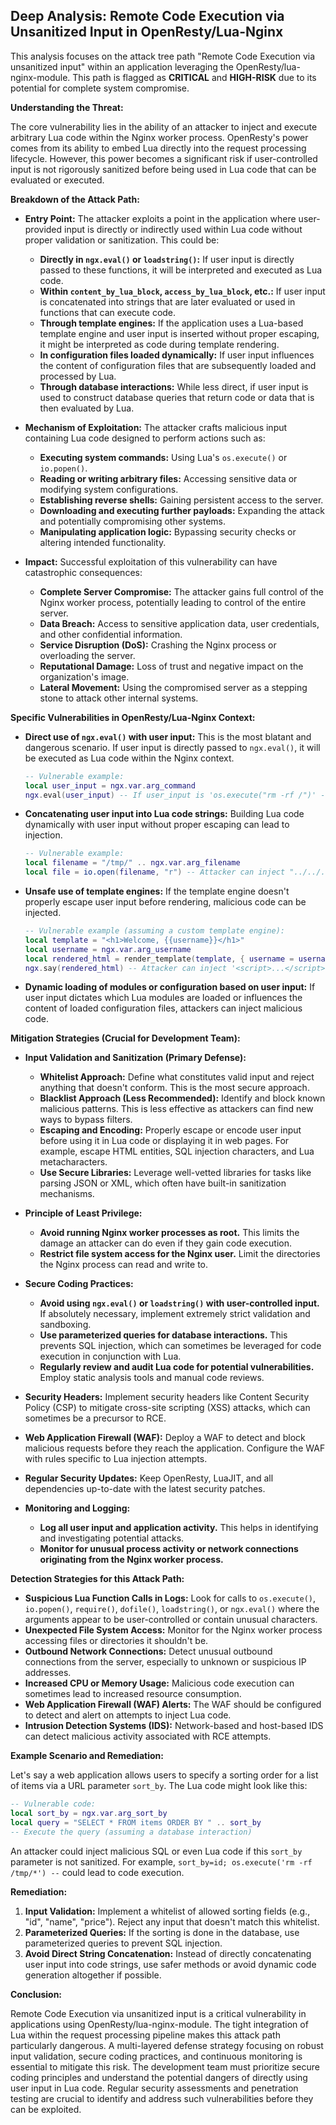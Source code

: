 ## Deep Analysis: Remote Code Execution via Unsanitized Input in OpenResty/Lua-Nginx

This analysis focuses on the attack tree path "Remote Code Execution via unsanitized input" within an application leveraging the OpenResty/lua-nginx-module. This path is flagged as **CRITICAL** and **HIGH-RISK** due to its potential for complete system compromise.

**Understanding the Threat:**

The core vulnerability lies in the ability of an attacker to inject and execute arbitrary Lua code within the Nginx worker process. OpenResty's power comes from its ability to embed Lua directly into the request processing lifecycle. However, this power becomes a significant risk if user-controlled input is not rigorously sanitized before being used in Lua code that can be evaluated or executed.

**Breakdown of the Attack Path:**

* **Entry Point:** The attacker exploits a point in the application where user-provided input is directly or indirectly used within Lua code without proper validation or sanitization. This could be:
    * **Directly in `ngx.eval()` or `loadstring()`:**  If user input is directly passed to these functions, it will be interpreted and executed as Lua code.
    * **Within `content_by_lua_block`, `access_by_lua_block`, etc.:**  If user input is concatenated into strings that are later evaluated or used in functions that can execute code.
    * **Through template engines:** If the application uses a Lua-based template engine and user input is inserted without proper escaping, it might be interpreted as code during template rendering.
    * **In configuration files loaded dynamically:** If user input influences the content of configuration files that are subsequently loaded and processed by Lua.
    * **Through database interactions:**  While less direct, if user input is used to construct database queries that return code or data that is then evaluated by Lua.

* **Mechanism of Exploitation:** The attacker crafts malicious input containing Lua code designed to perform actions such as:
    * **Executing system commands:** Using Lua's `os.execute()` or `io.popen()`.
    * **Reading or writing arbitrary files:** Accessing sensitive data or modifying system configurations.
    * **Establishing reverse shells:** Gaining persistent access to the server.
    * **Downloading and executing further payloads:**  Expanding the attack and potentially compromising other systems.
    * **Manipulating application logic:**  Bypassing security checks or altering intended functionality.

* **Impact:** Successful exploitation of this vulnerability can have catastrophic consequences:
    * **Complete Server Compromise:** The attacker gains full control of the Nginx worker process, potentially leading to control of the entire server.
    * **Data Breach:** Access to sensitive application data, user credentials, and other confidential information.
    * **Service Disruption (DoS):**  Crashing the Nginx process or overloading the server.
    * **Reputational Damage:** Loss of trust and negative impact on the organization's image.
    * **Lateral Movement:**  Using the compromised server as a stepping stone to attack other internal systems.

**Specific Vulnerabilities in OpenResty/Lua-Nginx Context:**

* **Direct use of `ngx.eval()` with user input:** This is the most blatant and dangerous scenario. If user input is directly passed to `ngx.eval()`, it will be executed as Lua code within the Nginx context.
    ```lua
    -- Vulnerable example:
    local user_input = ngx.var.arg_command
    ngx.eval(user_input) -- If user_input is 'os.execute("rm -rf /")' - disaster!
    ```

* **Concatenating user input into Lua code strings:**  Building Lua code dynamically with user input without proper escaping can lead to injection.
    ```lua
    -- Vulnerable example:
    local filename = "/tmp/" .. ngx.var.arg_filename
    local file = io.open(filename, "r") -- Attacker can inject "../../../etc/passwd"
    ```

* **Unsafe use of template engines:** If the template engine doesn't properly escape user input before rendering, malicious code can be injected.
    ```lua
    -- Vulnerable example (assuming a custom template engine):
    local template = "<h1>Welcome, {{username}}</h1>"
    local username = ngx.var.arg_username
    local rendered_html = render_template(template, { username = username })
    ngx.say(rendered_html) -- Attacker can inject '<script>...</script>'
    ```

* **Dynamic loading of modules or configuration based on user input:** If user input dictates which Lua modules are loaded or influences the content of loaded configuration files, attackers can inject malicious code.

**Mitigation Strategies (Crucial for Development Team):**

* **Input Validation and Sanitization (Primary Defense):**
    * **Whitelist Approach:** Define what constitutes valid input and reject anything that doesn't conform. This is the most secure approach.
    * **Blacklist Approach (Less Recommended):**  Identify and block known malicious patterns. This is less effective as attackers can find new ways to bypass filters.
    * **Escaping and Encoding:**  Properly escape or encode user input before using it in Lua code or displaying it in web pages. For example, escape HTML entities, SQL injection characters, and Lua metacharacters.
    * **Use Secure Libraries:**  Leverage well-vetted libraries for tasks like parsing JSON or XML, which often have built-in sanitization mechanisms.

* **Principle of Least Privilege:**
    * **Avoid running Nginx worker processes as root.** This limits the damage an attacker can do even if they gain code execution.
    * **Restrict file system access for the Nginx user.**  Limit the directories the Nginx process can read and write to.

* **Secure Coding Practices:**
    * **Avoid using `ngx.eval()` or `loadstring()` with user-controlled input.**  If absolutely necessary, implement extremely strict validation and sandboxing.
    * **Use parameterized queries for database interactions.** This prevents SQL injection, which can sometimes be leveraged for code execution in conjunction with Lua.
    * **Regularly review and audit Lua code for potential vulnerabilities.**  Employ static analysis tools and manual code reviews.

* **Security Headers:** Implement security headers like Content Security Policy (CSP) to mitigate cross-site scripting (XSS) attacks, which can sometimes be a precursor to RCE.

* **Web Application Firewall (WAF):** Deploy a WAF to detect and block malicious requests before they reach the application. Configure the WAF with rules specific to Lua injection attempts.

* **Regular Security Updates:** Keep OpenResty, LuaJIT, and all dependencies up-to-date with the latest security patches.

* **Monitoring and Logging:**
    * **Log all user input and application activity.** This helps in identifying and investigating potential attacks.
    * **Monitor for unusual process activity or network connections originating from the Nginx worker process.**

**Detection Strategies for this Attack Path:**

* **Suspicious Lua Function Calls in Logs:** Look for calls to `os.execute()`, `io.popen()`, `require()`, `dofile()`, `loadstring()`, or `ngx.eval()` where the arguments appear to be user-controlled or contain unusual characters.
* **Unexpected File System Access:** Monitor for the Nginx worker process accessing files or directories it shouldn't be.
* **Outbound Network Connections:** Detect unusual outbound connections from the server, especially to unknown or suspicious IP addresses.
* **Increased CPU or Memory Usage:**  Malicious code execution can sometimes lead to increased resource consumption.
* **Web Application Firewall (WAF) Alerts:** The WAF should be configured to detect and alert on attempts to inject Lua code.
* **Intrusion Detection Systems (IDS):**  Network-based and host-based IDS can detect malicious activity associated with RCE attempts.

**Example Scenario and Remediation:**

Let's say a web application allows users to specify a sorting order for a list of items via a URL parameter `sort_by`. The Lua code might look like this:

```lua
-- Vulnerable code:
local sort_by = ngx.var.arg_sort_by
local query = "SELECT * FROM items ORDER BY " .. sort_by
-- Execute the query (assuming a database interaction)
```

An attacker could inject malicious SQL or even Lua code if this `sort_by` parameter is not sanitized. For example, `sort_by=id; os.execute('rm -rf /tmp/*') --` could lead to code execution.

**Remediation:**

1. **Input Validation:**  Implement a whitelist of allowed sorting fields (e.g., "id", "name", "price"). Reject any input that doesn't match this whitelist.
2. **Parameterized Queries:**  If the sorting is done in the database, use parameterized queries to prevent SQL injection.
3. **Avoid Direct String Concatenation:**  Instead of directly concatenating user input into code strings, use safer methods or avoid dynamic code generation altogether if possible.

**Conclusion:**

Remote Code Execution via unsanitized input is a critical vulnerability in applications using OpenResty/lua-nginx-module. The tight integration of Lua within the request processing pipeline makes this attack path particularly dangerous. A multi-layered defense strategy focusing on robust input validation, secure coding practices, and continuous monitoring is essential to mitigate this risk. The development team must prioritize secure coding principles and understand the potential dangers of directly using user input in Lua code. Regular security assessments and penetration testing are crucial to identify and address such vulnerabilities before they can be exploited.
